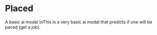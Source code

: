 # Placed
A basic ai modal
\nThis is a very basic ai modal that predicts if one will be paced (get a job).
